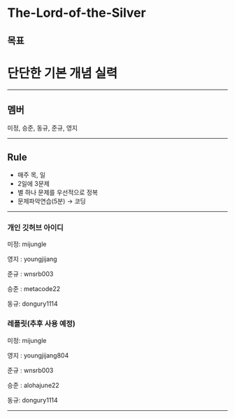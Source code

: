 # The-Lord-of-the-Silver

## 목표

# **단단한 기본 개념 실력**

---

## 멤버

 미정, 승준, 동규, 준규,  영지

---

## Rule

- 매주 목, 일
- 2일에 3문제
- 별 하나 문제를 우선적으로 정복
- 문제파악연습(5분) → 코딩

---

### 개인 깃허브 아이디

미정: mijungle

영지 : youngjijang

준규 : wnsrb003

승준 : metacode22

동규: dongury1114

### 레플릿(추후 사용 예정)

미정: mijungle

영지 : youngjijang804

준규 : wnsrb003

승준 : alohajune22

동규: dongury1114

---
